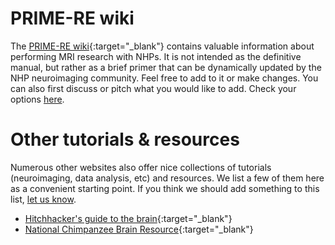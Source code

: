 # PRIME-RE wiki     
The [PRIME-RE wiki](https://github.com/PRIME-RE/prime-re.github.io/wiki/){:target="_blank"} contains valuable information about performing MRI research with NHPs. It is not intended as the definitive manual, but rather as a brief primer that can be dynamically updated by the NHP neuroimaging community. Feel free to add to it or make changes. You can also first discuss or pitch what you would like to add. Check your options [here](https://prime-re.github.io/contribute).


# Other tutorials & resources
Numerous other websites also offer nice collections of tutorials (neuroimaging, data analysis, etc) and resources. We list a few of them here as a convenient starting point. If you think we should add something to this list, [let us know](https://github.com/PRIME-RE/prime-re.github.io/issues/new?assignees=&labels=Contact&template=contact.md&title=[Contact]:%C2%A0%3Ctopic%3E).
<br>

- [Hitchhacker's guide to the brain](https://learn-neuroimaging.github.io/hitchhackers_guide_brain/){:target="_blank"}
- [National Chimpanzee Brain Resource](https://www.chimpanzeebrain.org/){:target="_blank"}  

